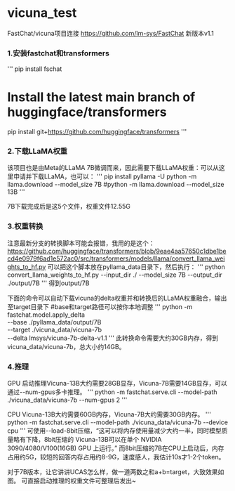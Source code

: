 # vicuna_test
FastChat/vicuna项目连接 https://github.com/lm-sys/FastChat
新版本v1.1
### 1.安装fastchat和transformers
'''
pip install fschat
# Install the latest main branch of huggingface/transformers
pip install git+https://github.com/huggingface/transformers
'''
### 2.下载LLaMA权重
该项目也是由Meta的LLaMA 7B微调而来，因此需要下载LLaMA权重：可以从这里申请并下载LLaMA，也可以：
'''
pip install pyllama -U
python -m llama.download --model_size 7B
#python -m llama.download --model_size 13B
'''

7B下载完成后是这5个文件，权重文件12.55G

### 3.权重转换
注意最新分支的转换脚本可能会报错，我用的是这个：
https://github.com/huggingface/transformers/blob/9eae4aa57650c1dbe1becd4e0979f6ad1e572ac0/src/transformers/models/llama/convert_llama_weights_to_hf.py
可以把这个脚本放在pyllama_data目录下，然后执行：
'''
python convert_llama_weights_to_hf.py --input_dir ./ --model_size 7B --output_dir ./output/7B
'''
得到output/7B

下面的命令可以自动下载vicuna的delta权重并和转换后的LLaMA权重融合，输出至target目录下
#base和target路径可以按你本地调整
'''
python -m fastchat.model.apply_delta \
    --base ./pyllama_data/output/7B \
    --target ./vicuna_data/vicuna-7b  \
    --delta lmsys/vicuna-7b-delta-v1.1
'''
此转换命令需要大约30GB内存，得到vicuna_data/vicuna-7b，总大小约14GB。

### 4.推理
GPU
启动推理Vicuna-13B大约需要28GB显存，Vicuna-7B需要14GB显存，可以通过--num-gpus多卡推理。
'''
python -m fastchat.serve.cli --model-path ./vicuna_data/vicuna-7b --num-gpus 2
'''

CPU
Vicuna-13B大约需要60GB内存，Vicuna-7B大约需要30GB内存。
'''
python -m fastchat.serve.cli --model-path ./vicuna_data/vicuna-7b --device cpu
'''
可使用--load-8bit压缩，“这可以将内存使用量减少大约一半，同时模型质量略有下降，8bit压缩的 Vicuna-13B可以在单个 NVIDIA 3090/4080/V100(16GB) GPU 上运行。”
而8bit压缩的7B在CPU上启动后，内存占用约5G，较短的回答内存占用约8-9G，速度感人，我估计10s才1-2个token。

对于7B版本，让它讲讲UCAS怎么样，做一道两数之和a+b=target，大致效果如图。
可直接启动推理的权重文件可整理后发出~
